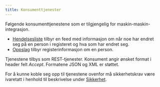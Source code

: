 ```yaml
---
title: Konsumenttjenester
---
```


Følgende konsumenttjenestene som er tilgjengelig for maskin-maskin-integrasjon.

* [Hendelsesliste](../hendelsesliste) tilbyr en feed med informasjon om når noe har endret seg på en person i registeret og hva som har endret seg.
* [Oppslag](../oppslag) tilbyr registerinformasjon om en person.

Tjenestene tilbys som REST-tjenester. Konsument angir ønsket format i header felt *Accept*. Formatene JSON og XML er støttet.


For å kunne koble seg opp til tjenestene ovenfor må sikkerhetskrav være ivaretatt i henhold til beskrivelse under [Sikkerhet](../sikkerhet).


 
